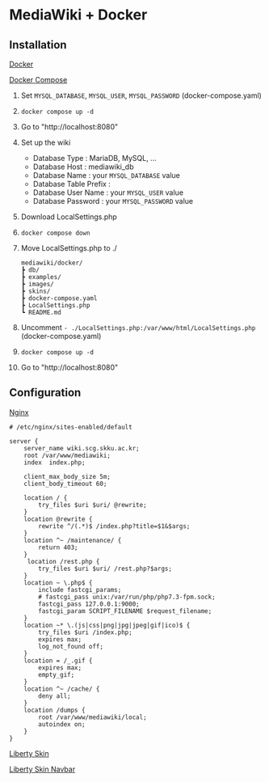 # MediaWiki + Docker

## Installation

[Docker](https://hub.docker.com/_/mediawiki)

[Docker Compose](https://github.com/docker-library/docs/tree/master/mediawiki#-via-docker-compose-or-docker-stack-deploy)

1. Set `MYSQL_DATABASE`, `MYSQL_USER`, `MYSQL_PASSWORD` (docker-compose.yaml) 

2. `docker compose up -d`

3. Go to "http://localhost:8080"

4. Set up the wiki

    - Database Type : MariaDB, MySQL, ...
    - Database Host : mediawiki_db
    - Database Name : your `MYSQL_DATABASE` value
    - Database Table Prefix : 
    - Database User Name : your `MYSQL_USER` value
    - Database Password : your `MYSQL_PASSWORD` value

5. Download LocalSettings.php

6. `docker compose down`

7. Move LocalSettings.php to ./

    ```
    mediawiki/docker/
    ┣ db/
    ┣ examples/
    ┣ images/
    ┣ skins/
    ┣ docker-compose.yaml
    ┣ LocalSettings.php
    ┗ README.md
    ```

8. Uncomment `- ./LocalSettings.php:/var/www/html/LocalSettings.php` (docker-compose.yaml)

9. `docker compose up -d`

10. Go to "http://localhost:8080"


## Configuration

[Nginx](https://www.nginx.com/resources/wiki/start/topics/recipes/mediawiki/)

```shell
# /etc/nginx/sites-enabled/default

server {
    server_name wiki.scg.skku.ac.kr;
    root /var/www/mediawiki;
    index  index.php;

    client_max_body_size 5m;
    client_body_timeout 60;

    location / {
        try_files $uri $uri/ @rewrite;
    }
    location @rewrite {
        rewrite ^/(.*)$ /index.php?title=$1&$args;
    }
    location ^~ /maintenance/ {
        return 403;
    }
     location /rest.php {
        try_files $uri $uri/ /rest.php?$args;
    }
    location ~ \.php$ {
        include fastcgi_params;
        # fastcgi_pass unix:/var/run/php/php7.3-fpm.sock;
        fastcgi_pass 127.0.0.1:9000;
        fastcgi_param SCRIPT_FILENAME $request_filename;
    }
    location ~* \.(js|css|png|jpg|jpeg|gif|ico)$ {
        try_files $uri /index.php;
        expires max;
        log_not_found off;
    }
    location = /_.gif {
        expires max;
        empty_gif;
    }
    location ^~ /cache/ {
        deny all;
    }
    location /dumps {
        root /var/www/mediawiki/local;
        autoindex on;
    }
}
```


[Liberty Skin](https://github.com/librewiki/liberty-skin)

[Liberty Skin Navbar](https://librewiki.net/wiki/%EB%AF%B8%EB%94%94%EC%96%B4%EC%9C%84%ED%82%A4:Liberty-Navbar)